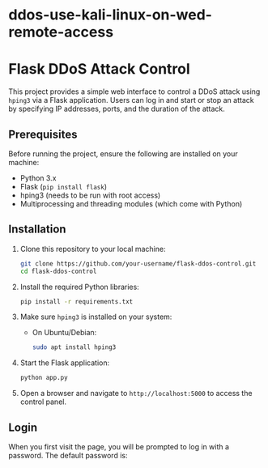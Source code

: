# ddos-use-kali-linux-on-wed-remote-access
# Flask DDoS Attack Control

This project provides a simple web interface to control a DDoS attack using `hping3` via a Flask application. Users can log in and start or stop an attack by specifying IP addresses, ports, and the duration of the attack.

## Prerequisites

Before running the project, ensure the following are installed on your machine:

- Python 3.x
- Flask (`pip install flask`)
- hping3 (needs to be run with root access)
- Multiprocessing and threading modules (which come with Python)

## Installation

1. Clone this repository to your local machine:

    ```bash
    git clone https://github.com/your-username/flask-ddos-control.git
    cd flask-ddos-control
    ```

2. Install the required Python libraries:

    ```bash
    pip install -r requirements.txt
    ```

3. Make sure `hping3` is installed on your system:

    - On Ubuntu/Debian:

      ```bash
      sudo apt install hping3
      ```

4. Start the Flask application:

    ```bash
    python app.py
    ```

5. Open a browser and navigate to `http://localhost:5000` to access the control panel.

## Login

When you first visit the page, you will be prompted to log in with a password. The default password is:

